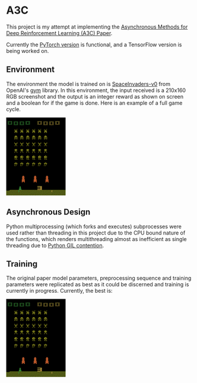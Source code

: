 # A3C

This project is my attempt at implementing the [Asynchronous Methods for Deep Reinforcement Learning (A3C) Paper](https://arxiv.org/pdf/1602.01783.pdf).

Currently the [PyTorch version](torch_a3c.py) is functional, and a TensorFlow version is being worked on.

## Environment

The environment the model is trained on is [SpaceInvaders-v0](https://gym.openai.com/envs/SpaceInvaders-v0/) from OpenAI's [gym](https://gym.openai.com) library. In this environment, the input received is a 210x160 RGB screenshot and the output is an integer reward as shown on screen and a boolean for if the game is done. Here is an example of a full game cycle.

![](assets/baseline.gif)

## Asynchronous Design

Python multiprocessing (which forks and executes) subprocesses were used rather than threading in this project due to the CPU bound nature of the functions, which renders multithreading almost as inefficient as single threading due to [Python GIL contention](https://realpython.com/python-gil/).

## Training

The original paper model parameters, preprocessing sequence and training parameters were replicated as best as it could be discerned and training is currently in progress. Currently, the best is:

![](assets/early-550.gif)
